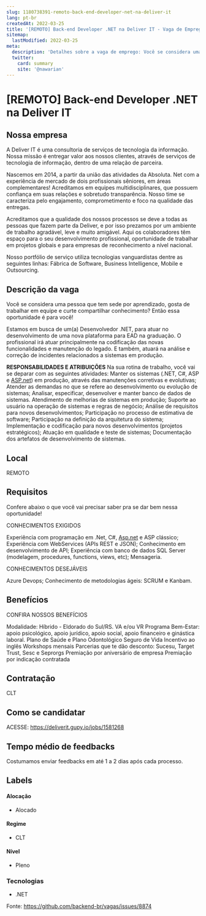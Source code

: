 ```yaml
---
slug: 1180738391-remoto-back-end-developer-net-na-deliver-it
lang: pt-br
createdAt: 2022-03-25
title: '[REMOTO] Back-end Developer .NET na Deliver IT - Vaga de Emprego'
sitemap:
  lastModified: 2022-03-25
meta:
  description: 'Detalhes sobre a vaga de emprego: Você se considera uma pessoa que tem sede por aprendizado, gosta de trabalhar em equipe e curte compartilhar conhecimento? Então essa oportunidade é para você! Estamos em busca de um(a) Desenvolvedor .NET, para atuar no desenvolvimento de uma nova plataforma para EAD na graduação. O profissional irá atuar principalmente na codificação das novas funcionalidades e manutenção do legado. E também, atuará na análise e correção de incidentes relacionados a sistemas em produção. **RESPONSABILIDADES E ATRIBUIÇÕES** Na sua rotina de trabalho, você vai se deparar com as seguintes atividades: Manter os sistemas (.NET, C#, ASP e [ASP.net](http://asp.net/)) em produção, através das manutenções corretivas e evolutivas; Atender as demandas no que se refere ao desenvolvimento ou evolução de sistemas; Analisar, especificar, desenvolver e manter banco de dados de sistemas. Atendimento de melhorias de sistemas em produção; Suporte ao usuário na operação de sistemas e regras de negócio; Análise de requisitos para novos desenvolvimentos; Participação no processo de estimativa de software; Participação na definição da arquitetura do sistema; Implementação e codificação para novos desenvolvimentos (projetos estratégicos); Atuação em qualidade e teste de sistemas; Documentação dos artefatos de desenvolvimento de sistemas.'
  twitter:
    card: summary
    site: '@nawarian'
---
```


# [REMOTO] Back-end Developer .NET na Deliver IT

## Nossa empresa

A Deliver IT é uma consultoria de serviços de tecnologia da informação. Nossa missão é entregar valor aos nossos clientes, através de serviços de tecnologia de informação, dentro de uma relação de parceira.

Nascemos em 2014, a partir da união das atividades da Absoluta. Net com a experiência de mercado de dois profissionais sêniores, em áreas complementares! Acreditamos em equipes multidisciplinares, que possuem confiança em suas relações e sobretudo transparência. Nosso time se caracteriza pelo engajamento, comprometimento e foco na qualidade das entregas.

Acreditamos que a qualidade dos nossos processos se deve a todas as pessoas que fazem parte da Deliver, e por isso prezamos por um ambiente de trabalho agradável, leve e muito amigável. Aqui os colaboradores têm espaço para o seu desenvolvimento profissional, oportunidade de trabalhar em projetos globais e para empresas de reconhecimento a nível nacional.

Nosso portfólio de serviço utiliza tecnologias vanguardistas dentre as seguintes linhas: Fábrica de Software, Business Intelligence, Mobile e Outsourcing.

## Descrição da vaga

Você se considera uma pessoa que tem sede por aprendizado, gosta de trabalhar em equipe e curte compartilhar conhecimento? Então essa oportunidade é para você!

Estamos em busca de um(a) Desenvolvedor .NET, para atuar no desenvolvimento de uma nova plataforma para EAD na graduação. O profissional irá atuar principalmente na codificação das novas funcionalidades e manutenção do legado. E também, atuará na análise e correção de incidentes relacionados a sistemas em produção.

**RESPONSABILIDADES E ATRIBUIÇÕES**
Na sua rotina de trabalho, você vai se deparar com as seguintes atividades:
Manter os sistemas (.NET, C#, ASP e [ASP.net](http://asp.net/)) em produção, através das manutenções corretivas e evolutivas;
Atender as demandas no que se refere ao desenvolvimento ou evolução de sistemas;
Analisar, especificar, desenvolver e manter banco de dados de sistemas.
Atendimento de melhorias de sistemas em produção;
Suporte ao usuário na operação de sistemas e regras de negócio;
Análise de requisitos para novos desenvolvimentos;
Participação no processo de estimativa de software;
Participação na definição da arquitetura do sistema;
Implementação e codificação para novos desenvolvimentos (projetos estratégicos);
Atuação em qualidade e teste de sistemas;
Documentação dos artefatos de desenvolvimento de sistemas.

## Local
REMOTO

## Requisitos

Confere abaixo o que você vai precisar saber pra se dar bem nessa oportunidade!

CONHECIMENTOS EXIGIDOS

Experiência com programação em .Net, C#, [Asp.net](http://asp.net/) e ASP clássico;
Experiência com WebServices (APIs REST e JSON);
Conhecimento em desenvolvimento de API;
Experiência com banco de dados SQL Server (modelagem, procedures, functions, views, etc);
Mensageria.


CONHECIMENTOS DESEJÁVEIS

Azure Devops;
Conhecimento de metodologias ágeis: SCRUM e Kanbam.

## Benefícios

CONFIRA NOSSOS BENEFÍCIOS

Modalidade: Híbrido - Eldorado do Sul/RS.
VA e/ou VR
Programa Bem-Estar: apoio psicológico, apoio jurídico, apoio social, apoio financeiro e ginástica laboral. 
Plano de Saúde e Plano Odontológico
Seguro de Vida
Incentivo ao inglês
Workshops mensais
Parcerias que te dão desconto: Sucesu, Target Trust, Sesc e Seprorgs
Premiação por aniversário de empresa
Premiação por indicação contratada


## Contratação

CLT

## Como se candidatar

ACESSE: https://deliverit.gupy.io/jobs/1581268

## Tempo médio de feedbacks

Costumamos enviar feedbacks em até 1 a 2 dias após cada processo.

## Labels
<!-- retire os labels que não fazem sentido à vaga -->

#### Alocação
- Alocado


#### Regime
- CLT

#### Nível

- Pleno

### Tecnologias

- .NET



Fonte: https://github.com/backend-br/vagas/issues/8874